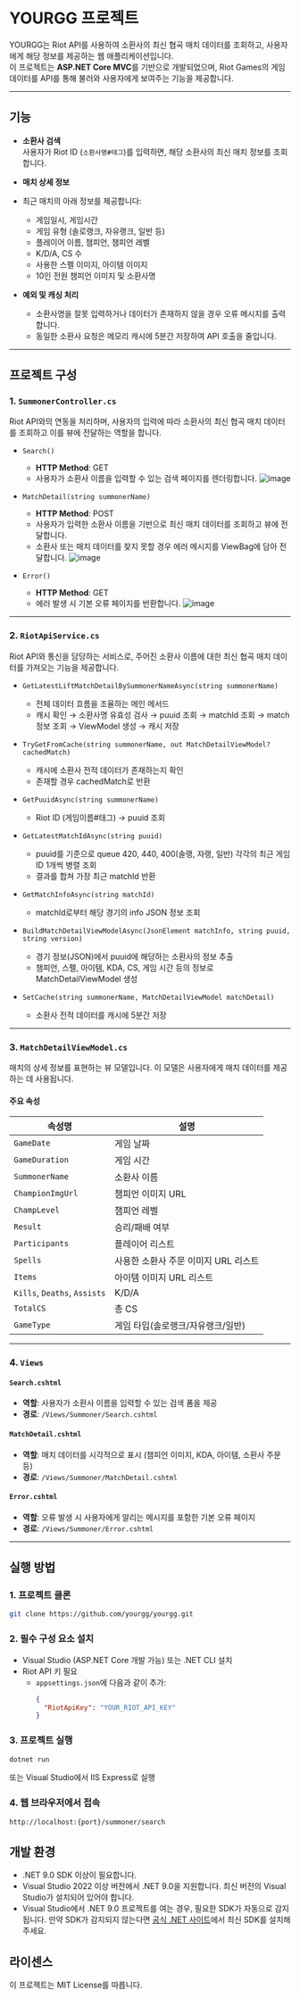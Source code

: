 # YOURGG 프로젝트

YOURGG는 Riot API를 사용하여 소환사의 최신 협곡 매치 데이터를 조회하고, 사용자에게 해당 정보를 제공하는 웹 애플리케이션입니다.  
이 프로젝트는 **ASP.NET Core MVC**를 기반으로 개발되었으며, Riot Games의 게임 데이터를 API를 통해 불러와 사용자에게 보여주는 기능을 제공합니다.

---

## 기능

- **소환사 검색**  
  사용자가 Riot ID (`소환사명#태그`)를 입력하면, 해당 소환사의 최신 매치 정보를 조회합니다.

- **매치 상세 정보**
- 최근 매치의 아래 정보를 제공합니다:

  - 게임일시, 게임시간
  - 게임 유형 (솔로랭크, 자유랭크, 일반 등)
  - 플레이어 이름, 챔피언, 챔피언 레벨
  - K/D/A, CS 수
  - 사용한 스펠 이미지, 아이템 이미지
  - 10인 전원 챔피언 이미지 및 소환사명

- **예외 및 캐싱 처리**
  - 소환사명을 잘못 입력하거나 데이터가 존재하지 않을 경우 오류 메시지를 출력합니다.
  - 동일한 소환사 요청은 메모리 캐시에 5분간 저장하여 API 호출을 줄입니다.

---

## 프로젝트 구성

### 1. `SummonerController.cs`

Riot API와의 연동을 처리하며, 사용자의 입력에 따라 소환사의 최신 협곡 매치 데이터를 조회하고 이를 뷰에 전달하는 역할을 합니다.

- `Search()`

  - **HTTP Method**: GET
  - 사용자가 소환사 이름을 입력할 수 있는 검색 페이지를 렌더링합니다.
    ![image](https://github.com/user-attachments/assets/8853f19a-2481-4228-9717-2485186a11f2)

- `MatchDetail(string summonerName)`

  - **HTTP Method**: POST
  - 사용자가 입력한 소환사 이름을 기반으로 최신 매치 데이터를 조회하고 뷰에 전달합니다.
  - 소환사 또는 매치 데이터를 찾지 못할 경우 에러 메시지를 ViewBag에 담아 전달합니다.
    ![image](https://github.com/user-attachments/assets/7fa126fb-7af8-42a4-b191-4aefdaf29081)

- `Error()`
  - **HTTP Method**: GET
  - 에러 발생 시 기본 오류 페이지를 반환합니다.
    ![image](https://github.com/user-attachments/assets/eab84ebd-ee1b-461f-a410-7654d7701a2c)

---

### 2. `RiotApiService.cs`

Riot API와 통신을 담당하는 서비스로, 주어진 소환사 이름에 대한 최신 협곡 매치 데이터를 가져오는 기능을 제공합니다.

- `GetLatestLiftMatchDetailBySummonerNameAsync(string summonerName)`

  - 전체 데이터 흐름을 조율하는 메인 메서드
  - 캐시 확인 → 소환사명 유효성 검사 → puuid 조회 → matchId 조회 → match 정보 조회 → ViewModel 생성 → 캐시 저장

- `TryGetFromCache(string summonerName, out MatchDetailViewModel? cachedMatch)`

  - 캐시에 소환사 전적 데이터가 존재하는지 확인
  - 존재할 경우 cachedMatch로 반환

- `GetPuuidAsync(string summonerName)`

  - Riot ID (게임이름#태그) → puuid 조회

- `GetLatestMatchIdAsync(string puuid)`

  - puuid를 기준으로 queue 420, 440, 400(솔랭, 자랭, 일반) 각각의 최근 게임 ID 1개씩 병렬 조회
  - 결과를 합쳐 가장 최근 matchId 반환

- `GetMatchInfoAsync(string matchId)`

  - matchId로부터 해당 경기의 info JSON 정보 조회

- `BuildMatchDetailViewModelAsync(JsonElement matchInfo, string puuid, string version)`

  - 경기 정보(JSON)에서 puuid에 해당하는 소환사의 정보 추출
  - 챔피언, 스펠, 아이템, KDA, CS, 게임 시간 등의 정보로 MatchDetailViewModel 생성

- `SetCache(string summonerName, MatchDetailViewModel matchDetail)`
  - 소환사 전적 데이터를 캐시에 5분간 저장

---

### 3. `MatchDetailViewModel.cs`

매치의 상세 정보를 표현하는 뷰 모델입니다. 이 모델은 사용자에게 매치 데이터를 제공하는 데 사용됩니다.

#### 주요 속성

| 속성명                       | 설명                                 |
| ---------------------------- | ------------------------------------ |
| `GameDate`                   | 게임 날짜                            |
| `GameDuration`               | 게임 시간                            |
| `SummonerName`               | 소환사 이름                          |
| `ChampionImgUrl`             | 챔피언 이미지 URL                    |
| `ChampLevel`                 | 챔피언 레벨                          |
| `Result`                     | 승리/패배 여부                       |
| `Participants`               | 플레이어 리스트                      |
| `Spells`                     | 사용한 소환사 주문 이미지 URL 리스트 |
| `Items`                      | 아이템 이미지 URL 리스트             |
| `Kills`, `Deaths`, `Assists` | K/D/A                                |
| `TotalCS`                    | 총 CS                                |
| `GameType`                   | 게임 타입(솔로랭크/자유랭크/일반)    |

---

### 4. `Views`

#### `Search.cshtml`

- **역할**: 사용자가 소환사 이름을 입력할 수 있는 검색 폼을 제공
- **경로**: `/Views/Summoner/Search.cshtml`

#### `MatchDetail.cshtml`

- **역할**: 매치 데이터를 시각적으로 표시 (챔피언 이미지, KDA, 아이템, 소환사 주문 등)
- **경로**: `/Views/Summoner/MatchDetail.cshtml`

#### `Error.cshtml`

- **역할**: 오류 발생 시 사용자에게 알리는 메시지를 포함한 기본 오류 페이지
- **경로**: `/Views/Summoner/Error.cshtml`

---

## 실행 방법

### 1. **프로젝트 클론**

```bash
git clone https://github.com/yourgg/yourgg.git
```

### 2. 필수 구성 요소 설치

- Visual Studio (ASP.NET Core 개발 가능) 또는 .NET CLI 설치
- Riot API 키 필요
  - `appsettings.json`에 다음과 같이 추가:
    ```json
    {
      "RiotApiKey": "YOUR_RIOT_API_KEY"
    }
    ```

### 3. 프로젝트 실행

```bash
dotnet run
```

또는 Visual Studio에서 IIS Express로 실행

### 4. 웹 브라우저에서 접속

```bash
http://localhost:{port}/summoner/search
```

## 개발 환경

- .NET 9.0 SDK 이상이 필요합니다.
- Visual Studio 2022 이상 버전에서 .NET 9.0을 지원합니다. 최신 버전의 Visual Studio가 설치되어 있어야 합니다.
- Visual Studio에서 .NET 9.0 프로젝트를 여는 경우, 필요한 SDK가 자동으로 감지됩니다. 만약 SDK가 감지되지 않는다면 [공식 .NET 사이트](https://dotnet.microsoft.com/download)에서 최신 SDK를 설치해 주세요.

## 라이센스

이 프로젝트는 MIT License를 따릅니다.
